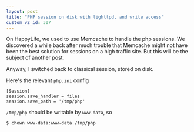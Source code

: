 ```yaml
---
layout: post
title: "PHP session on disk with lighttpd, and write access"
custom_v2_id: 307
---
```


<p>On HappyLife, we used to use Memcache to handle the php sessions. We discovered a while back after much trouble that Memcache might not have been the best solution for sessions on a high traffic site. But this will be the subject of another post.</p>
<p>Anyway, I switched back to classical session, stored on disk.</p>
<p>Here's the relevant <code>php.ini</code> config</p>
<pre><code lang="ini">[Session]<br />session.save_handler = files<br />session.save_path = '/tmp/php'</code></pre>
<p><code>/tmp/php</code> should be writable by <code>www-data</code>, so</p>
<pre><code lang="sh">$ chown www-data:www-data /tmp/php</code></pre>
<p> </p>